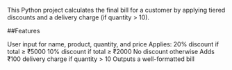 This Python project calculates the final bill for a customer by applying tiered discounts and a delivery charge (if quantity > 10).

##Features

User input for name, product, quantity, and price
Applies:
20% discount if total ≥ ₹5000
10% discount if total ≥ ₹2000
No discount otherwise
Adds ₹100 delivery charge if quantity > 10
Outputs a well-formatted bill
